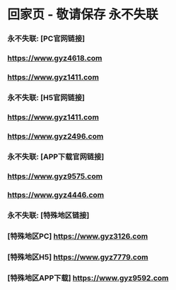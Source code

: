 # 回家页 - 敬请保存 永不失联


### 永不失联:  [PC官网链接]
### <https://www.gyz4618.com>
### <https://www.gyz1411.com>
### 永不失联:  [H5官网链接]
### <https://www.gyz1411.com>
### <https://www.gyz2496.com>
### 永不失联:  [APP下载官网链接]
### <https://www.gyz9575.com>
### <https://www.gyz4446.com>
### 永不失联:  [特殊地区链接]
### [特殊地区PC] <https://www.gyz3126.com>
### [特殊地区H5] <https://www.gyz7779.com>
### [特殊地区APP下载] <https://www.gyz9592.com>
<!--
**emc00123/emc00123** is a ✨ _special_ ✨ repository because its `README.md` (this file) appears on your GitHub profile.

Here are some ideas to get you started:

- 🔭 I’m currently working on ...
- 🌱 I’m currently learning ...
- 👯 I’m looking to collaborate on ...
- 🤔 I’m looking for help with ...
- 💬 Ask me about ...
- 📫 How to reach me: ...
- 😄 Pronouns: ...
- ⚡ Fun fact: ...
-->
